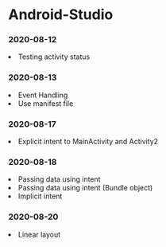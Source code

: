 # Android-Studio

<h3>2020-08-12</h3>
<li>Testing activity status</li>

<h3>2020-08-13</h3>
<li>Event Handling</li>
<li>Use manifest file</li>

<h3>2020-08-17</h3>
<li>Explicit intent to MainActivity and Activity2</li>

<h3>2020-08-18</h3>
<li>Passing data using intent</li>
<li>Passing data using intent (Bundle object)</li>
<li>Implicit intent</li>

<h3>2020-08-20</h3>
<li>Linear layout</li>